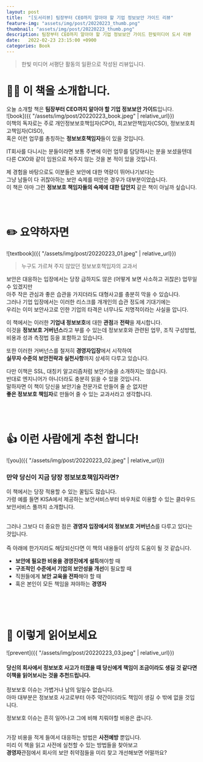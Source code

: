 ```yaml
---
layout: post
title:  "[도서리뷰] 팀장부터 CEO까지 알아야 할 기업 정보보안 가이드 리뷰"
feature-img: "assets/img/post/20220223_thumb.png"
thumbnail: "assets/img/post/20220223_thumb.png"
description: 팀장부터 CEO까지 알아야 할 기업 정보보안 가이드 한빛미디어 도서 리뷰 
date:   2022-02-23 23:15:00 +0900
categories: Book
---
```


> 한빛 미디어 서평단 활동의 일환으로 작성된 리뷰입니다.

# 💁‍♂️ 이 책을 소개합니다.

오늘 소개할 책은 **팀장부터 CEO까지 알아야 할 기업 정보보안 가이드**입니다.<br/>
![book]({{ "/assets/img/post/20220223_book.jpeg" | relative_url}})
<br/>
이책의 독자로는 주로 개인정보보호책임자(CPO), 최고보안책임자(CSO), 정보보호최고책임자(CISO),<br/>
혹은 이런 업무를 총칭하는 **정보보호책임자**들이 있을 것입니다.<br/>

IT회사를 다니시는 분들이라면 보통 주변에 이런 업무를 담당하시는 분을 보셨을텐데 <br/>
다른 CXO와 같이 임원으로 쳐주지 않는 것을 본 적이 있을 것입니다.<br/>

제 경험을 바탕으로도 이분들은 보안에 대한 역량이 뛰어나기보다는 <br/>
그냥 남들이 다 귀찮아하는 보안 숙제를 떠안은 경우가 대부분이었습니다.<br/> 
이 책은 아마 그런 **정보보호 책임자들의 숙제에 대한 답안지** 같은 책이 아닐까 싶습니다.<br/>

<br/><br/>

# ✏️ 요약하자면

![textbook]({{ "/assets/img/post/20220223_01.jpeg" | relative_url}})
<br/>

> 누구도 가르쳐 주지 않았던 정보보호책임자의 교과서

보안은 대응하는 입장에서는 당장 급하지도 않은 (어떻게 보면 사소하고 귀찮은) 업무일 수 있겠지만<br/>
아주 작은 관심과 좋은 습관을 가지더라도 대형사고를 충분히 막을 수 있습니다.<br/>
그러나 기업 입장에서는 이러한 리스크를 개개인의 습관 정도에 기대기에는 <br/>
우리는 이미 보안사고로 인한 기업의 타격은 너무나도 치명적이라는 사실을 압니다.<br/>

이 책에서는 이러한 **기업내 정보보호**에 대한 **관점**과 **전략**을 제시합니다.<br/>
이것을 **정보보호 거버넌스**라고 부를 수 있는데 정보보호와 관련된 업무, 조직 구성방법, 비용과 성과 측정법 등을 포함하고 있습니다.<br/>

또한 이러한 거버넌스를 철저히 **경영자입장**에서 시작하여 <br/>
**실무자 수준의 보안전략과 실천사항**까지 상세히 다루고 있습니다.<br/>

다만 이책은 SSL, 대칭키 알고리즘처럼 보안기술을 소개하지는 않습니다.<br/>
반대로 엔지니어가 아니더라도 충분히 읽을 수 있을 것입니다. <br/>
말하자면 이 책이 당신을 보안기술 전문가로 만들어 줄 순 없지만<br/>
**좋은 정보보호 책임자**로 만들어 줄 수 있는 교과서라고 생각합니다.<br/>

<br/><br/>

# 👍 이런 사람에게 추천 합니다!


![you]({{ "/assets/img/post/20220223_02.jpeg" | relative_url}})

### 만약 당신이 지금 당장 정보보호책임자라면?

이 책에서는 당장 적용할 수 있는 꿀팁도 많습니다.<br/>
가령 예를 들면 KISA에서 제공하는 보안서비스부터 바우처로 이용할 수 있는 클라우드 보안서비스 풀까지 소개합니다.<br/>
<br/>

그러나 그보다 더 중요한 점은 **경영자 입장에서의 정보보호 거버넌스**를 다루고 있다는 것입니다.<br/>
<br/>
즉 아래에 한가지라도 해당되신다면 이 책의 내용들이 상당히 도움이 될 것 같습니다. 

- **보안에 필요한 비용을 경영진에게 설득**해야할 때
- **구조적인 수준에서 기업의 보안성을 개선**이 필요할 때
- 직원들에게 **보안 교육을 전파**해야 할 때
- 혹은 본인이 모든 책임을 져야하는 **경영자**
  
<br/><br/><br/>

# 👀 이렇게 읽어보세요


![prevent]({{ "/assets/img/post/20220223_03.jpeg" | relative_url}})

#### 당신의 회사에서 정보보호 사고가 터졌을 때 당신에게 책임이 조금이라도 생길 것 같다면 이책을 읽어보시는 것을 추천드립니다. 

정보보호 이슈는 가볍거나 남의 일일수 없습니다. <br/>
아마 대부분은 정보보호 사고로부터 아주 약간이더라도 책임이 생길 수 밖에 없을 것입니다. <br/>

정보보호 이슈는 흔히 일어나고 그에 비해 치뤄야할 비용은 큽니다.<br/>
<br/>

가장 비용을 적게 들여서 대응하는 방법은 **사전예방** 뿐입니다.<br/>
미리 이 책을 읽고 사전에 실천할 수 있는 방법들을 찾아보고<br/>
**경영자**관점에서 회사의 보안 취약점들을 미리 찾고 개선해보면 어떨까요?<br/>


